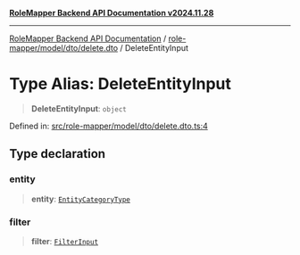 [**RoleMapper Backend API Documentation v2024.11.28**](../../../../../README.md)

***

[RoleMapper Backend API Documentation](../../../../../modules.md) / [role-mapper/model/dto/delete.dto](../README.md) / DeleteEntityInput

# Type Alias: DeleteEntityInput

> **DeleteEntityInput**: `object`

Defined in: [src/role-mapper/model/dto/delete.dto.ts:4](https://github.com/FlowCraft-AG/RoleMapper/blob/bf5085d9e7de1fbc4b709bcc4add48f0b20f2b21/backend/src/role-mapper/model/dto/delete.dto.ts#L4)

## Type declaration

### entity

> **entity**: [`EntityCategoryType`](../../../entity/entities.entity/type-aliases/EntityCategoryType.md)

### filter

> **filter**: [`FilterInput`](../../../input/filter.input/type-aliases/FilterInput.md)
